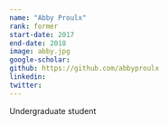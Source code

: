 ```yaml
---
name: "Abby Proulx"
rank: former
start-date: 2017
end-date: 2018
image: abby.jpg
google-scholar:
github: https://github.com/abbyproulx
linkedin:
twitter:
---
```


Undergraduate student